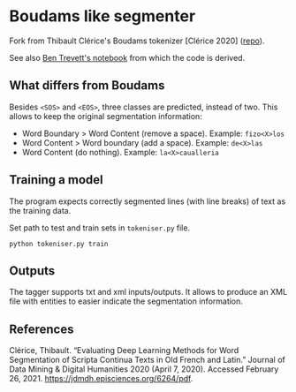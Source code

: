 # Boudams like segmenter

Fork from Thibault Clérice's Boudams tokenizer [Clérice 2020] ([repo](https://github.com/PonteIneptique/boudams)).

See also [Ben Trevett's notebook](https://github.com/bentrevett/pytorch-seq2seq/blob/master/5%20-%20Convolutional%20Sequence%20to%20Sequence%20Learning.ipynb)
from which the code is derived. 

## What differs from Boudams

Besides `<SOS>` and `<EOS>`, three classes are predicted, instead of two. This allows to keep the original segmentation 
information:
- Word Boundary > Word Content (remove a space). Example: `fizo<X>los`
- Word Content > Word boundary (add a space). Example: `de<X>las`
- Word Content (do nothing). Example: `la<X>caualleria`

## Training a model

The program expects correctly segmented lines (with line breaks) of text as the training data.

Set path to test and train sets in `tokeniser.py` file. 

`python tokeniser.py train`


## Outputs

The tagger supports txt and xml inputs/outputs.
It allows to produce an XML file with entities to easier
indicate the segmentation information.


## References

Clérice, Thibault. “Evaluating Deep Learning Methods for Word Segmentation of Scripta Continua Texts in Old French and Latin.” Journal of Data Mining & Digital Humanities 2020 (April 7, 2020). Accessed February 26, 2021. https://jdmdh.episciences.org/6264/pdf.
